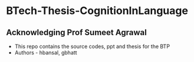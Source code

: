 # BTech-Thesis-CognitionInLanguage

## Acknowledging Prof Sumeet Agrawal


* This repo contains the source codes, ppt and thesis for the BTP 
* Authors - hbansal, gbhatt

